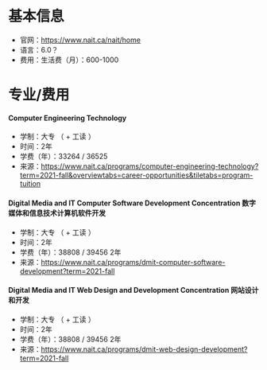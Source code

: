 # 基本信息

- 官网：https://www.nait.ca/nait/home
- 语言：6.0？
- 费用：生活费（月）：600-1000



# 专业/费用

#### Computer Engineering Technology

- 学制：大专 （ + 工读 ）
- 时间：2年
- 学费（年）：33264 / 36525
- 来源：https://www.nait.ca/programs/computer-engineering-technology?term=2021-fall&overviewtabs=career-opportunities&tiletabs=program-tuition



#### Digital Media and IT Computer Software Development Concentration 数字媒体和信息技术计算机软件开发

- 学制：大专 （ + 工读 ）
- 时间：2年
- 学费（年）：38808 / 39456 2年
- 来源：https://www.nait.ca/programs/dmit-computer-software-development?term=2021-fall



#### Digital Media and IT Web Design and Development Concentration 网站设计和开发

- 学制：大专 （ + 工读 ）
- 时间：2年
- 学费（年）：38808 / 39456 2年
- 来源：https://www.nait.ca/programs/dmit-web-design-development?term=2021-fall
